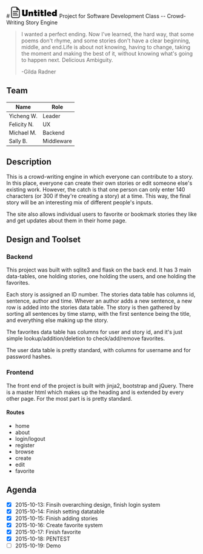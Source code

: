 #![alt text](https://raw.githubusercontent.com/alex-wyc/Untitled/master/static/Logo%20With%20Title.png "Logo Text")
Project for Software Development Class -- Crowd-Writing Story Engine

> I wanted a perfect ending. Now I've learned, the hard way,
> that some poems don't rhyme, and some stories don't have a clear beginning,
> middle, and end.Life is about not knowing, having to change, taking the moment
> and making the best of it, without knowing what's going to happen next.
> Delicious Ambiguity.
>
> -Gilda Radner

## Team
| Name       | Role            |
|------------|-----------------|
|Yicheng W.  | Leader          |
|Felicity N. | UX              |
|Michael M.  | Backend         |
|Sally B.    | Middleware      |

## Description
This is a crowd-writing engine in which everyone can contribute to a story. In
this place, everyone can create their own stories or edit someone else's existing work. However, the catch is that one person can only enter 140
characters (or 300 if they're creating a story) at a time. This way, the
final story will be an interesting mix of different people's inputs.

The site also allows individual users to favorite or bookmark stories they like
and get updates about them in their home page.

## Design and Toolset
### Backend
This project was built with sqlite3 and flask on the back end. It has 3 main
data-tables, one holding stories, one holding the users, and one holding the
favorites.

Each story is assigned an ID number. The stories data table has columns id,
sentence, author and time. Whever an author adds a new sentence, a new row is
added into the stories data table. The story is then gathered by sorting all
sentences by time stamp, with the first sentence being the title, and
everything else making up the story.

The favorites data table has columns for user and story id, and it's just simple
lookup/addition/deletion to check/add/remove favorites.

The user data table is pretty standard, with columns for username and for password hashes.

### Frontend
The front end of the project is built with jinja2, bootstrap and jQuery. There
is a master html which makes up the heading and is extended by every other page.
For the most part is is pretty standard.

#### Routes
- home
- about
- login/logout
- register
- browse
- create
- edit
- favorite

## Agenda
- [x] 2015-10-13: Finsih overarching design, finish login system
- [x] 2015-10-14: Finish setting datatable
- [x] 2015-10-15: Finish adding stories
- [x] 2015-10-16: Create favorite system
- [x] 2015-10-17: Finish favorite
- [x] 2015-10-18: PENTEST
- [ ] 2015-10-19: Demo
